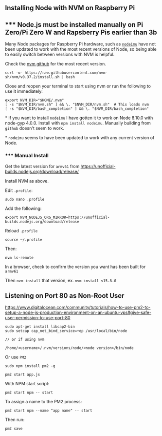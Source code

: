 ## Installing Node with NVM on Raspberry Pi

## *** Node.js must be installed manually on Pi Zero/Pi Zero W and Rapsberry Pis earlier than 3b

Many Node packages for Raspberry Pi hardware, such as [`nodeimu`](https://www.npmjs.com/package/nodeimu) have not been updated to work with the most recent versions of Node, so being able to easily switch between versions with NVM is helpful.

Check the [nvm github](https://github.com/nvm-sh/nvm) for the most recent version.

```
curl -o- https://raw.githubusercontent.com/nvm-sh/nvm/v0.37.2/install.sh | bash
```

Close and reopen your terminal to start using nvm or run the following to use it immediately:

```
export NVM_DIR="$HOME/.nvm"
[ -s "$NVM_DIR/nvm.sh" ] && \. "$NVM_DIR/nvm.sh"  # This loads nvm
[ -s "$NVM_DIR/bash_completion" ] && \. "$NVM_DIR/bash_completion"
```

\* If you want to install `nodeimu` I have gotten it to work on Node 8.10.0 with node-gyp 4.0.0. Install with `npm install nodeimu`. Manually building from `github` doesn't seem to work.

\* `nodeimu` seems to have been updated to work with any current version of Node.

### *** Manual Install

Get the latest version for `armv61` from https://unofficial-builds.nodejs.org/download/release/

Install NVM as above.

Edit `.profile`:

```
sudo nano .profile
```
Add the following:
```
export NVM_NODEJS_ORG_MIRROR=https://unofficial-builds.nodejs.org/download/release
```
Reload `.profile`

```
source ~/.profile
```

Then:
```
nvm ls-remote
```

In a browser, check to confirm the version you want has been built for `armv61`

Then `nvm install` that version, ex. `nvm install v15.8.0`

## Listening on Port 80 as Non-Root User

https://www.digitalocean.com/community/tutorials/how-to-use-pm2-to-setup-a-node-js-production-environment-on-an-ubuntu-vps#give-safe-user-permission-to-use-port-80

```
sudo apt-get install libcap2-bin
sudo setcap cap_net_bind_service=+ep /usr/local/bin/node

// or if using nvm

/home/<username>/.nvm/versions/node/<node version>/bin/node
```

Or use `PM2`

```
sudo npm install pm2 -g

pm2 start app.js
```

With NPM start script:

```
pm2 start npm -- start
```

To assign a name to the PM2 process:

```
pm2 start npm --name "app name" -- start
```

Then run:

```
pm2 save
```
